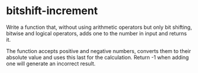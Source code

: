 # bitshift-increment
Write a function that, without using arithmetic operators but only bit shifting, bitwise and logical operators, adds one to the number in input and returns it.

The function accepts positive and negative numbers, converts them to their absolute value and uses this last for the calculation. Return -1 when adding one will generate an incorrect result.
